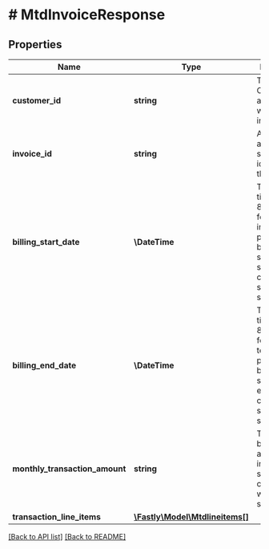 # # MtdInvoiceResponse

## Properties

Name | Type | Description | Notes
------------ | ------------- | ------------- | -------------
**customer_id** | **string** | The Customer ID associated with the invoice. | [optional] 
**invoice_id** | **string** | An alphanumeric string identifying the invoice. | [optional] 
**billing_start_date** | **\DateTime** | The date and time (in ISO 8601 format) for the initiation point of a billing cycle, signifying the start of charges for a service or subscription. | [optional] 
**billing_end_date** | **\DateTime** | The date and time (in ISO 8601 format) for the termination point of a billing cycle, signifying the end of charges for a service or subscription. | [optional] 
**monthly_transaction_amount** | **string** | The total billable amount for invoiced services charged within a single month. | [optional] 
**transaction_line_items** | [**\Fastly\Model\Mtdlineitems[]**](Mtdlineitems.md) |  | [optional] 


[[Back to API list]](../../README.md#endpoints) [[Back to README]](../../README.md)
